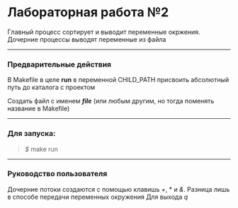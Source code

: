 # Лабораторная работа №2

Главный процесс сортирует и выводит переменные окржения. Дочерние процессы выводят переменные из файла 
___

### Предварительные действия 

В Makefile в целе **run** в переменной CHILD_PATH присвоить абсолютный путь до каталога с проектом 

Создать файл с именем ***file*** (или любым другим, но тогда поменять название в Makefile)
___

### Для запуска:
> *$* make run

___

### Руководство пользователя

Дочерние потоки создаются с помощью клавишь *+*, * и *&*. Разница лишь в способе передачи переменных окружения
Для выхода *q*
